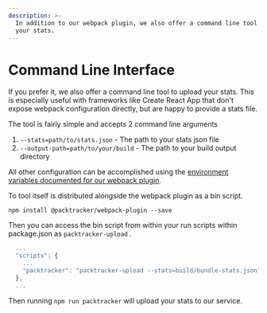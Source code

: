 ```yaml
---
description: >-
  In addition to our webpack plugin, we also offer a command line tool to upload
  your stats.
---
```


# Command Line Interface

If you prefer it, we also offer a command line tool to upload your stats.  This is especially useful with frameworks like Create React App that don't expose webpack configuration directly, but are happy to provide a stats file.

The tool is fairly simple and accepts 2 command line arguments

1. `--stats=path/to/stats.json` - The path to your stats json file
2. `--output-path=path/to/your/build` - The path to your build output directory

All other configuration can be accomplished using the [environment variables documented for our webpack plugin](https://github.com/packtracker/webpack-plugin#options).

To tool itself is distributed alongside the webpack plugin as a bin script.

```text
npm install @packtracker/webpack-plugin --save
```

Then you can access the bin script from within your run scripts within package.json as `packtracker-upload` .

```javascript
  ...
  "scripts": {
    ...
    "packtracker": "packtracker-upload --stats=build/bundle-stats.json"
  },
  ...
```

Then running `npm run packtracker` will upload your stats to our service.

